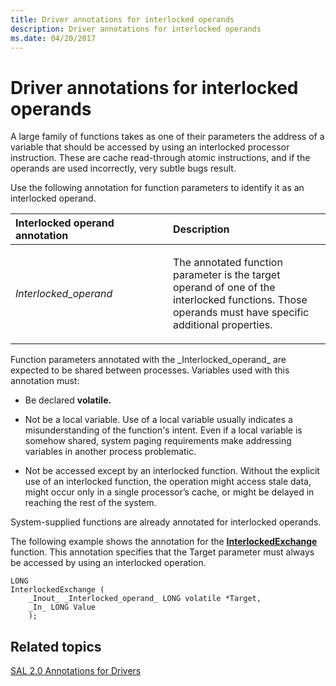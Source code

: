 ```yaml
---
title: Driver annotations for interlocked operands
description: Driver annotations for interlocked operands
ms.date: 04/20/2017
---
```


# Driver annotations for interlocked operands


A large family of functions takes as one of their parameters the address of a variable that should be accessed by using an interlocked processor instruction. These are cache read-through atomic instructions, and if the operands are used incorrectly, very subtle bugs result.

Use the following annotation for function parameters to identify it as an interlocked operand.

<table>
<colgroup>
<col width="50%" />
<col width="50%" />
</colgroup>
<thead>
<tr class="header">
<th align="left">Interlocked operand annotation</th>
<th align="left">Description</th>
</tr>
</thead>
<tbody>
<tr class="odd">
<td align="left"><p><span id="_Interlocked_operand_"></span><span id="_interlocked_operand_"></span><span id="_INTERLOCKED_OPERAND_"></span><em>Interlocked_operand</em></p></td>
<td align="left"><p>The annotated function parameter is the target operand of one of the interlocked functions. Those operands must have specific additional properties.</p></td>
</tr>
</tbody>
</table>



Function parameters annotated with the \_Interlocked\_operand\_ are expected to be shared between processes. Variables used with this annotation must:

-   Be declared **volatile.**

-   Not be a local variable. Use of a local variable usually indicates a misunderstanding of the function's intent. Even if a local variable is somehow shared, system paging requirements make addressing variables in another process problematic.

-   Not be accessed except by an interlocked function. Without the explicit use of an interlocked function, the operation might access stale data, might occur only in a single processor’s cache, or might be delayed in reaching the rest of the system.

System-supplied functions are already annotated for interlocked operands.

The following example shows the annotation for the [**InterlockedExchange**](/windows-hardware/drivers/ddi/wdm/nf-wdm-interlockedexchange) function. This annotation specifies that the Target parameter must always be accessed by using an interlocked operation.

```
LONG  
InterlockedExchange (  
    _Inout_ _Interlocked_operand_ LONG volatile *Target,  
    _In_ LONG Value  
    );  
```

## <span id="related_topics"></span>Related topics


[SAL 2.0 Annotations for Drivers](sal-2-annotations-for-windows-drivers.md)
